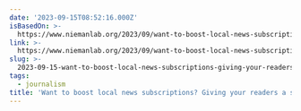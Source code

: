 ```yaml
---
date: '2023-09-15T08:52:16.000Z'
isBasedOn: >-
  https://www.niemanlab.org/2023/09/want-to-boost-local-news-subscriptions-giving-your-readers-a-say-in-story-ideas-can-help/
link: >-
  https://www.niemanlab.org/2023/09/want-to-boost-local-news-subscriptions-giving-your-readers-a-say-in-story-ideas-can-help/
slug: >-
  2023-09-15-want-to-boost-local-news-subscriptions-giving-your-readers-a-say-in-story
tags:
  - journalism
title: 'Want to boost local news subscriptions? Giving your readers a say in story '
---
```


